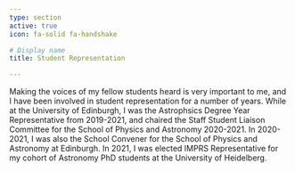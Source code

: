 ```yaml
---
type: section
active: true
icon: fa-solid fa-handshake

# Display name
title: Student Representation 

---
```


Making the voices of my fellow students heard is very important to me, and I have been involved in student representation for a number of years. While at the University of Edinburgh, I was the Astrophsics Degree Year Representative from 2019-2021, and chaired the Staff Student Liaison Committee for the School of Physics and Astronomy 2020-2021. In 2020-2021, I was also the School Convener for the School of Physics and Astronomy at Edinburgh. In 2021, I was elected IMPRS Representative for my cohort of Astronomy PhD students at the University of Heidelberg.